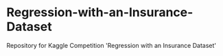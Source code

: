 # Regression-with-an-Insurance-Dataset
Repository for Kaggle Competition 'Regression with an Insurance Dataset'

